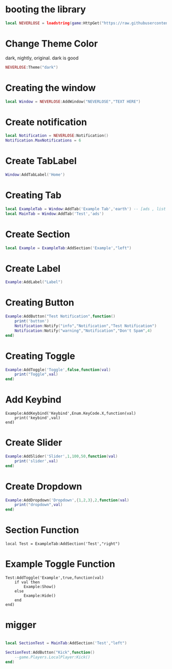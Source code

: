 # booting the library
```lua
local NEVERLOSE = loadstring(game:HttpGet("https://raw.githubusercontent.com/CludeHub/SourceCludeLib/refs/heads/main/NerverLoseLibEdited.lua"))()
```
# Change Theme Color
dark, nightly, original. dark is good
```lua
NEVERLOSE:Theme("dark")
```

# Creating the window
```lua
local Window = NEVERLOSE:AddWindow("NEVERLOSE","TEXT HERE")
```

# Create notification
```lua 
local Notification = NEVERLOSE:Notification()
Notification.MaxNotifications = 6
```

# Create TabLabel
```lua
Window:AddTabLabel('Home')
```

# Creating Tab
```lua
local ExampleTab = Window:AddTab('Example Tab','earth') -- [ads , list , folder , earth , locked , home , mouse , user]
local MainTab = Window:AddTab('Test','ads')
```

# Create Section
```lua
local Example = ExampleTab:AddSection('Example',"left")
```
# Create Label 
```lua
Example:AddLabel("Label")
```

# Creating Button
```lua
Example:AddButton("Test Notification",function()
	print('button')
	Notification:Notify("info","Notification","Test Notification")
	Notification:Notify("warning","Notification","Don't Spam",4)
end)
```

# Creating Toggle
```lua
Example:AddToggle('Toggle',false,function(val)
	print("Toggle",val)
end)
```

# Add Keybind
```
Example:AddKeybind('Keybind',Enum.KeyCode.X,function(val)
	print('keybind',val)
end)
```

# Create Slider
```lua
Example:AddSlider('Slider',1,100,50,function(val)
	print('slider',val)
end)
```

# Create Dropdown
```lua
Example:AddDropdown('Dropdown',{1,2,3},2,function(val)
	print("dropdown",val)
end)
```

# Section Function
```
local Test = ExampleTab:AddSection('Test',"right")
```

# Example Toggle Function
```
Test:AddToggle('Example',true,function(val)
	if val then
		Example:Show()
	else
		Example:Hide()
	end
end)
```

# migger
```lua

local SectionTest = MainTab:AddSection('Test',"left")

SectionTest:AddButton("Kick",function()
	--game.Players.LocalPlayer:Kick()
end)
```
